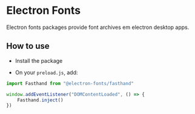 # Electron Fonts

Electron fonts packages provide font archives em electron desktop apps.

## How to use

* Install the package

* On your `preload.js`, add:

```ts
import Fasthand from "@electron-fonts/fasthand"

window.addEventListener("DOMContentLoaded", () => {
    Fasthand.inject()
})
```